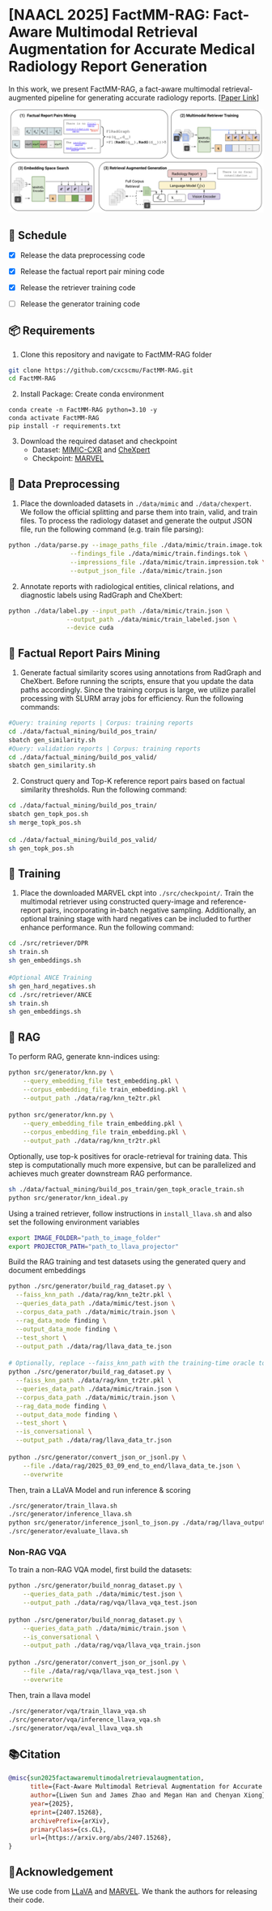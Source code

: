 # [NAACL 2025] FactMM-RAG: Fact-Aware Multimodal Retrieval Augmentation for Accurate Medical Radiology Report Generation
In this work, we present FactMM-RAG, a fact-aware multimodal retrieval-augmented pipeline for generating accurate radiology reports. [[Paper Link](https://arxiv.org/abs/2407.15268)]

![Pipeline](assets/overview.png)

## 📅 Schedule

- [x] Release the data preprocessing code
- [x] Release the factual report pair mining code
- [x] Release the retriever training code
- [ ] Release the generator training code


## 📦 Requirements
1. Clone this repository and navigate to FactMM-RAG folder
```bash
git clone https://github.com/cxcscmu/FactMM-RAG.git
cd FactMM-RAG
```

2. Install Package: Create conda environment

```Shell
conda create -n FactMM-RAG python=3.10 -y
conda activate FactMM-RAG
pip install -r requirements.txt
```

3. Download the required dataset and checkpoint
   - Dataset: [MIMIC-CXR](https://vilmedic.app/papers/acl2023/) and [CheXpert](https://stanfordaimi.azurewebsites.net/datasets/8cbd9ed4-2eb9-4565-affc-111cf4f7ebe2)
   - Checkpoint: [MARVEL](https://huggingface.co/OpenMatch/marvel-ance-clueweb/tree/main) 

## 📖 Data Preprocessing
1. Place the downloaded datasets in `./data/mimic` and `./data/chexpert`. We follow the official splitting and parse them into train, valid, and train files. To process the radiology dataset and generate the output JSON file, run the following command (e.g. train file parsing):
```sh
python ./data/parse.py --image_paths_file ./data/mimic/train.image.tok \
                 --findings_file ./data/mimic/train.findings.tok \
                 --impressions_file ./data/mimic/train.impression.tok \
                 --output_json_file ./data/mimic/train.json
```
2. Annotate reports with radiological entities, clinical relations, and diagnostic labels using RadGraph and CheXbert:
```sh
python ./data/label.py --input_path ./data/mimic/train.json \
                --output_path ./data/mimic/train_labeled.json \
                --device cuda   
```

## 📖 Factual Report Pairs Mining
1. Generate factual similarity scores using annotations from RadGraph and CheXbert. Before running the scripts, ensure that you update the data paths accordingly. Since the training corpus is large, we utilize parallel processing with SLURM array jobs for efficiency. Run the following commands:
```bash
#Query: training reports | Corpus: training reports
cd ./data/factual_mining/build_pos_train/
sbatch gen_similarity.sh
#Query: validation reports | Corpus: training reports
cd ./data/factual_mining/build_pos_valid/
sbatch gen_similarity.sh
```
2. Construct query and Top-K reference report pairs based on factual similarity thresholds. Run the following command:
```bash
cd ./data/factual_mining/build_pos_train/
sbatch gen_topk_pos.sh
sh merge_topk_pos.sh

cd ./data/factual_mining/build_pos_valid/
sh gen_topk_pos.sh
```

## 🚀 Training

1. Place the downloaded MARVEL ckpt into `./src/checkpoint/`. Train the multimodal retriever using constructed query-image and reference-report pairs, incorporating in-batch negative sampling. Additionally, an optional training stage with hard negatives can be included to further enhance performance. Run the following command:
```bash
cd ./src/retriever/DPR
sh train.sh
sh gen_embeddings.sh

#Optional ANCE Training
sh gen_hard_negatives.sh
cd ./src/retriever/ANCE
sh train.sh
sh gen_embeddings.sh
```
## 🚀 RAG

To perform RAG, generate knn-indices using:

```bash
python src/generator/knn.py \
    --query_embedding_file test_embedding.pkl \
    --corpus_embedding_file train_embedding.pkl \
    --output_path ./data/rag/knn_te2tr.pkl

python src/generator/knn.py \
    --query_embedding_file train_embedding.pkl \
    --corpus_embedding_file train_embedding.pkl \
    --output_path ./data/rag/knn_tr2tr.pkl
```

Optionally, use top-k positives for oracle-retrieval for training data. This step is computationally much
more expensive, but can be parallelized and achieves much greater downstream RAG performance. 

```bash
sh ./data/factual_mining/build_pos_train/gen_topk_oracle_train.sh
python src/generator/knn_ideal.py 
```


Using a trained retriever, follow instructions in `install_llava.sh` and also set the following environment variables

```bash
export IMAGE_FOLDER="path_to_image_folder"
export PROJECTOR_PATH="path_to_llava_projector"
```

Build the RAG training and test datasets using the generated query and document embeddings

```bash
python ./src/generator/build_rag_dataset.py \
  --faiss_knn_path ./data/rag/knn_te2tr.pkl \
  --queries_data_path ./data/mimic/test.json \
  --corpus_data_path ./data/mimic/train.json \
  --rag_data_mode finding \
  --output_data_mode finding \
  --test_short \
  --output_path ./data/rag/llava_data_te.json

# Optionally, replace --faiss_knn_path with the training-time oracle top-1
python ./src/generator/build_rag_dataset.py \
  --faiss_knn_path ./data/rag/knn_tr2tr.pkl \
  --queries_data_path ./data/mimic/train.json \
  --corpus_data_path ./data/mimic/train.json \
  --rag_data_mode finding \
  --output_data_mode finding \
  --test_short \
  --is_conversational \
  --output_path ./data/rag/llava_data_tr.json

python ./src/generator/convert_json_or_jsonl.py \
    --file ./data/rag/2025_03_09_end_to_end/llava_data_te.json \
    --overwrite
```

Then, train a LLaVA Model and run inference & scoring

```bash
./src/generator/train_llava.sh
./src/generator/inference_llava.sh
python src/generator/inference_jsonl_to_json.py ./data/rag/llava_output/test/merge_test_eval.jsonl
./src/generator/evaluate_llava.sh
```

### Non-RAG VQA

To train a non-RAG VQA model, first build the datasets:

```bash
python ./src/generator/build_nonrag_dataset.py \
    --queries_data_path ./data/mimic/test.json \
    --output_path ./data/rag/vqa/llava_vqa_test.json

python ./src/generator/build_nonrag_dataset.py \
    --queries_data_path ./data/mimic/train.json \
    --is_conversational \
    --output_path ./data/rag/vqa/llava_vqa_train.json

python ./src/generator/convert_json_or_jsonl.py \
    --file ./data/rag/vqa/llava_vqa_test.json \
    --overwrite
```
Then, train a llava model

```bash
./src/generator/vqa/train_llava_vqa.sh
./src/generator/vqa/inference_llava_vqa.sh
./src/generator/vqa/eval_llava_vqa.sh
```

## 📚Citation
```bibtex
@misc{sun2025factawaremultimodalretrievalaugmentation,
      title={Fact-Aware Multimodal Retrieval Augmentation for Accurate Medical Radiology Report Generation}, 
      author={Liwen Sun and James Zhao and Megan Han and Chenyan Xiong},
      year={2025},
      eprint={2407.15268},
      archivePrefix={arXiv},
      primaryClass={cs.CL},
      url={https://arxiv.org/abs/2407.15268}, 
}
```

## 🙏Acknowledgement
We use code from [LLaVA](https://github.com/haotian-liu/LLaVA) and [MARVEL](https://github.com/OpenMatch/MARVEL). We thank the authors for releasing their code.